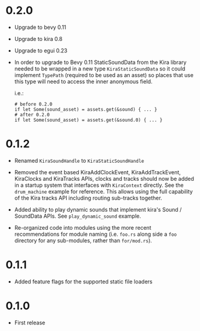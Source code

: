 # 0.2.0

- Upgrade to bevy 0.11
- Upgrade to kira 0.8
- Upgrade to egui 0.23

- In order to upgrade to Bevy 0.11 StaticSoundData from the Kira library needed to be wrapped in
  a new type `KiraStaticSoundData` so it could implement `TypePath` (required to be used as an
  asset) so places that use this type will need to access the inner anonymous field.

  i.e.:
  ```
  # before 0.2.0
  if let Some(sound_asset) = assets.get(&sound) { ... }
  # after 0.2.0
  if let Some(sound_asset) = assets.get(&sound.0) { ... }
  ```

# 0.1.2

- Renamed `KiraSoundHandle` to `KiraStaticSoundHandle`

- Removed the event based KiraAddClockEvent, KiraAddTrackEvent, KiraClocks and KiraTracks APIs,
  clocks and tracks should now be added in a startup system that interfaces with `KiraContext`
  directly. See the `drum_machine` example for reference.
  This allows using the full capability of the Kira tracks API including routing sub-tracks
  together.

- Added ability to play dynamic sounds that implement kira's Sound / SoundData APIs. See
  `play_dynamic_sound` example.

- Re-organized code into modules using the more recent recommendations for module naming (i.e.
  `foo.rs` along side a `foo` directory for any sub-modules, rather than `for/mod.rs`).

# 0.1.1

- Added feature flags for the supported static file loaders

# 0.1.0

- First release
